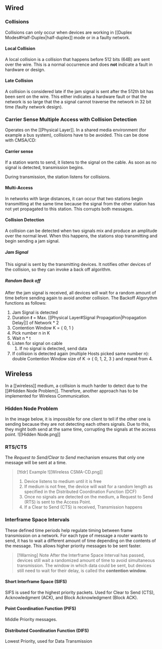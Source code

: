 ## Wired
### Collisions
Collisions can only occur when devices are working in [[Duplex Modes#Half-Duplex|half-duplex]] mode or in a faulty network.

#### Local Collision
A local collision is a collision that happens before 512 bits (64B) are sent over the wire. This is a normal occurrence and does **not** indicate a fault in hardware or design.

#### Late Collision
A collision is considered late if the jam signal is sent after the 512th bit has been sent on the wire. This either indicates a hardware fault or that the network is so large that the a signal cannot traverse the network in 32 bit time (faulty network design).

### Carrier Sense Multiple Access with Collision Detection
Operates on the [[Physical Layer]]. In a shared media environment (for example a bus system), collisions have to be avoided. This can be done with CMSA/CD:

#### Carrier sense
If a station wants to send, it listens to the signal on the cable. As soon as no signal is detected, transmission begins.

During transmission, the station listens for collisions.

#### Multi-Access
In networks with large distances, it can occur that two stations begin transmitting at the same time because the signal from the other station has not yet propagated to this station. This corrupts both messages.

#### Collision Detection
A collision can be detected when two signals mix and produce an amplitude over the normal level. When this happens, the stations stop transmitting and begin sending a jam signal.

##### Jam Signal
This signal is sent by the transmitting devices. It notifies other devices of the collision, so they can invoke a back off algorithm.

##### Random Back off
After the jam signal is received, all devices will wait for a random amount of time before sending again to avoid another collision. The Backoff Algorythm functions as follows:
1. Jam Signal is detected
2. Duration **_t_** = Max. [[Physical Layer#Signal Propagation|Propagation Delay|]] of Network * 2
3. Contention Window K = { 0, 1 }
4. Pick number n in K
5. Wait n * t
6. Listen for signal on cable
	1. If no signal is detected, send data
7. If collision is detected again (multiple Hosts picked same number n): double Contention Window size of K -> { 0, 1, 2, 3 } and repeat from 4.

## Wireless
In a [[wireless]] medium, a collision is much harder to detect due to the [[#Hidden Node Problem]]. Therefore, another approach has to be implemented for Wireless Communication.

### Hidden Node Problem
In the image below, it is impossible for one client to tell if the other one is sending because they are not detecting each others signals. Due to this, they might both send at the same time, corrupting the signals at the access point.
![[Hidden Node.png]]

### RTS/CTS
The _Request to Send/Clear to Send_ mechanism ensures that only one message will be sent at a time.
> [!tldr] Example
> ![[Wireless CSMA-CD.png]]
> 1. Device listens to medium until it is free
> 	1. If medium is not free, the device will wait for a random length as specified in the Distributed Coordination Function (DCF)
> 2. Once no signals are detected on the medium, a Request to Send (RTS) is sent to the Access Point.
> 3. If a Clear to Send (CTS) is received, Transmission happens

### Interframe Space Intervals
These defined time periods help regulate timing between frame transmission on a network. For each type of message a router wants to send, it has to wait a different amount of time depending on the contents of the message. This allows higher priority messages to be sent faster.

> [!Warning] Note
> After the Interframe Space Interval has passed, devices still wait a randomized amount of time to avoid simultaneous transmission. The window in which data could be sent, but devices still need to wait for their delay, is called the **contention window.**

#### Short Interframe Space (SIFS)
SIFS is used for the highest priority packets. Used for Clear to Send (CTS), Acknowledgment (ACK), and Block Acknowledgment (Block ACK).

#### Point Coordination Function (PIFS)
Middle Priority messages.

#### Distributed Coordination Function (DIFS)
Lowest Priority, used for Data Transmission
